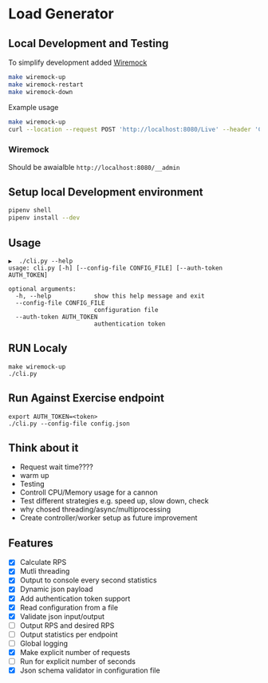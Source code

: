 # Load Generator

## Local Development and Testing

To simplify development added [Wiremock](http://wiremock.org/docs)

```sh
make wiremock-up
make wiremock-restart
make wiremock-down
```

Example usage
```sh
make wiremock-up
curl --location --request POST 'http://localhost:8080/Live' --header 'Content-Type: application/json' --data-raw '{ "name": "test", "date": "09:01:52", "requests_sent": 1 }'
```

### Wiremock

Should be awaialble `http://localhost:8080/__admin`

## Setup local Development environment

```sh
pipenv shell
pipenv install --dev
```

## Usage

```
▶️  ./cli.py --help
usage: cli.py [-h] [--config-file CONFIG_FILE] [--auth-token AUTH_TOKEN]

optional arguments:
  -h, --help            show this help message and exit
  --config-file CONFIG_FILE
                        configuration file
  --auth-token AUTH_TOKEN
                        authentication token
```

## RUN Localy

```
make wiremock-up
./cli.py
```

## Run Against Exercise endpoint

```
export AUTH_TOKEN=<token>
./cli.py --config-file config.json
```

## Think about it

- Request wait time????
- warm up
- Testing
- Controll CPU/Memory usage for a cannon
- Test different strategies e.g. speed up, slow down, check
- why chosed threading/async/multiprocessing
- Create controller/worker setup as future improvement

## Features

- [X] Calculate RPS
- [X] Mutli threading
- [X] Output to console every second statistics
- [X] Dynamic json payload
- [X] Add authentication token support
- [X] Read configuration from a file
- [X] Validate json input/output
- [ ] Output RPS and desired RPS
- [ ] Output statistics per endpoint
- [ ] Global logging
- [X] Make explicit number of requests
- [ ] Run for explicit number of seconds
- [X] Json schema validator in configuration file
